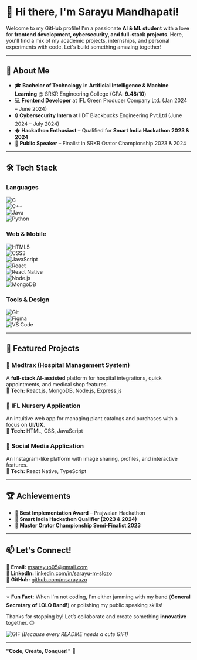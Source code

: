 # 👋 Hi there, I'm Sarayu Mandhapati!  

Welcome to my GitHub profile! I'm a passionate **AI & ML student** with a love for **frontend development, cybersecurity, and full-stack projects**. Here, you'll find a mix of my academic projects, internships, and personal experiments with code. Let's build something amazing together!  

---

## 🚀 **About Me**  

- 🎓 **Bachelor of Technology** in **Artificial Intelligence & Machine Learning** @ SRKR Engineering College (GPA: **9.48/10**)  
- 💻 **Frontend Developer** at IFL Green Producer Company Ltd. (Jan 2024 – June 2024)  
- 🔒 **Cybersecurity Intern** at IIDT Blackbucks Engineering Pvt.Ltd (June 2024 – July 2024)  
- � **Hackathon Enthusiast** – Qualified for **Smart India Hackathon 2023 & 2024**  
- 🎤 **Public Speaker** – Finalist in SRKR Orator Championship 2023 & 2024  

---

## 🛠 **Tech Stack**  

### **Languages**  
![C](https://img.shields.io/badge/-C-00599C?style=flat&logo=c)  
![C++](https://img.shields.io/badge/-C++-00599C?style=flat&logo=c%2B%2B)  
![Java](https://img.shields.io/badge/-Java-007396?style=flat&logo=java)  
![Python](https://img.shields.io/badge/-Python-3776AB?style=flat&logo=python)  

### **Web & Mobile**  
![HTML5](https://img.shields.io/badge/-HTML5-E34F26?style=flat&logo=html5)  
![CSS3](https://img.shields.io/badge/-CSS3-1572B6?style=flat&logo=css3)  
![JavaScript](https://img.shields.io/badge/-JavaScript-F7DF1E?style=flat&logo=javascript)  
![React](https://img.shields.io/badge/-React-61DAFB?style=flat&logo=react)  
![React Native](https://img.shields.io/badge/-React_Native-61DAFB?style=flat&logo=react)  
![Node.js](https://img.shields.io/badge/-Node.js-339933?style=flat&logo=node.js)  
![MongoDB](https://img.shields.io/badge/-MongoDB-47A248?style=flat&logo=mongodb)  

### **Tools & Design**  
![Git](https://img.shields.io/badge/-Git-F05032?style=flat&logo=git)  
![Figma](https://img.shields.io/badge/-Figma-F24E1E?style=flat&logo=figma)  
![VS Code](https://img.shields.io/badge/-VS_Code-007ACC?style=flat&logo=visual-studio-code)  

---

## 🌟 **Featured Projects**  

### **🏥 Medtrax (Hospital Management System)**  
A **full-stack AI-assisted** platform for hospital integrations, quick appointments, and medical shop features.  
🔹 **Tech:** React.js, MongoDB, Node.js, Express.js  

### **🌱 IFL Nursery Application**  
An intuitive web app for managing plant catalogs and purchases with a focus on **UI/UX**.  
🔹 **Tech:** HTML, CSS, JavaScript  

### **📱 Social Media Application**  
An Instagram-like platform with image sharing, profiles, and interactive features.  
🔹 **Tech:** React Native, TypeScript  

---

## 🏆 **Achievements**  

- 🏅 **Best Implementation Award** – Prajwalan Hackathon  
- 🚀 **Smart India Hackathon Qualifier (2023 & 2024)**  
- 🎤 **Master Orator Championship Semi-Finalist 2023**  

---

## 📫 **Let's Connect!**  

💌 **Email:** [msarayuo05@gmail.com](mailto:msarayuo05@gmail.com)  
💼 **LinkedIn:** [linkedin.com/in/sarayu-m-slozo](https://linkedin.com/in/sarayu-m-slozo)  
🐙 **GitHub:** [github.com/msarayuzo](https://github.com/msarayuzo)  

---

⭐ **Fun Fact:** When I'm not coding, I'm either jamming with my band (**General Secretary of LOLO Band!**) or polishing my public speaking skills!  

Thanks for stopping by! Let’s collaborate and create something **innovative** together. 😊  

![GIF](https://media.giphy.com/media/L1R1tvI9svkIWwpVYr/giphy.gif) *(Because every README needs a cute GIF!)*  

---  

**"Code, Create, Conquer!"** 🚀
